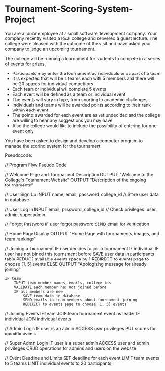 # Tournament-Scoring-System-Project

You are a junior employee at a small software development company. Your company recently visited a local college and delivered a guest lecture. The college were pleased with the outcome of the visit and have asked your company to judge an upcoming tournament.

The college will be running a tournament for students to compete in a series of events for prizes. 
*	Participants may enter the tournament as individuals or as part of a team
*	It is expected that will be 4 teams each with 5 members and there will be 20 spaces for individual competitors
*	Each team or individual will complete 5 events
*	Each event will be defined as a team or individual event
*	The events will vary in type, from sporting to academic challenges
*	Individuals and teams will be awarded points according to their rank within each event
*	The points awarded for each event are as yet undecided and the college are willing to hear any suggestions you may have
*	Also the college would like to include the possibility of entering for one event only

You have been asked to design and develop a computer program to manage the scoring system for the tournament.

Pseudocode:

// Program Flow Pseudo Code

// Welcome Page and Tournament Description
OUTPUT "Welcome to the College's Tournament Website"
OUTPUT "Description of the ongoing tournaments"

// User Sign Up
INPUT name, email, password, college_id
// Store user data in database

// User Log In
INPUT email, password, college_id
// Check privileges: user, admin, super admin

// Forgot Password
IF user forgot password
    SEND email for verification

// Home Page Display
OUTPUT "Home Page with tournaments, images, and team rankings"

// Joining a Tournament
IF user decides to join a tournament
    IF individual
        IF user has not joined this tournament before
            SAVE user data in participants table
            REDUCE available events space by 1
            REDIRECT to events page to choose [1, 5] events
        ELSE
            OUTPUT "Apologizing message for already joining"

    IF team
        INPUT team member names, emails, college ids
        VALIDATE each member has not joined before
        IF all members are new
            SAVE team data in database
            SEND emails to team members about tournament joining
            REDIRECT to events page to choose [1, 5] events

// Joining Events
IF team
    JOIN team tournament event as leader
IF individual
    JOIN individual events

// Admin Login
IF user is an admin
    ACCESS user privileges
    PUT scores for specific events

// Super Admin Login
IF user is a super admin
    ACCESS user and admin privileges
    CRUD operations for admins and users on the website

// Event Deadline and Limits
SET deadline for each event
LIMIT team events to 5 teams
LIMIT individual events to 20 participants
